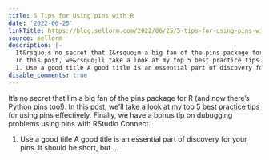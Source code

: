 ```yaml
---
title: 5 Tips for Using pins with R
date: '2022-06-25'
linkTitle: https://blog.sellorm.com/2022/06/25/5-tips-for-using-pins-with-r/
source: sellorm
description: |-
  It&rsquo;s no secret that I&rsquo;m a big fan of the pins package for R (and now there&rsquo;s Python pins too!).
  In this post, we&rsquo;ll take a look at my top 5 best practice tips for using pins effectively. Finally, we have a bonus tip on dubugging problems using pins with RStudio Connect.
  1. Use a good title A good title is an essential part of discovery for your pins. It should be short, but ...
disable_comments: true
---
```

It&rsquo;s no secret that I&rsquo;m a big fan of the pins package for R (and now there&rsquo;s Python pins too!).
In this post, we&rsquo;ll take a look at my top 5 best practice tips for using pins effectively. Finally, we have a bonus tip on dubugging problems using pins with RStudio Connect.
1. Use a good title A good title is an essential part of discovery for your pins. It should be short, but ...